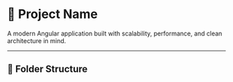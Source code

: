 # 🌟 Project Name

A modern Angular application built with scalability, performance, and clean architecture in mind.

---

## 📁 Folder Structure

